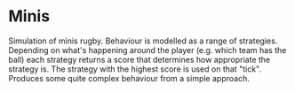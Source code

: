 # Minis

Simulation of minis rugby.  Behaviour is modelled as a range of strategies. Depending on what's happening around the player (e.g. which team has the ball) each strategy returns a score that determines how appropriate the strategy is.  The strategy with the highest score is used on that "tick".  Produces some quite complex behaviour from a simple approach.
